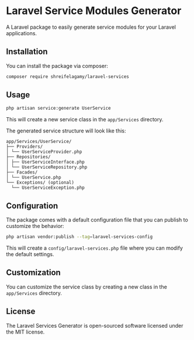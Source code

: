 # Laravel Service Modules Generator

A Laravel package to easily generate service modules for your Laravel applications.

## Installation

You can install the package via composer:

```bash
composer require shreifelagamy/laravel-services
```

## Usage


```bash
php artisan service:generate UserService
```

This will create a new service class in the `app/Services` directory.

The generated service structure will look like this:

```
app/Services/UserService/
├── Providers/
│ └── UserServiceProvider.php
├── Repositories/
│ ├── UserServiceInterface.php
│ └── UserServiceRepository.php
├── Facades/
│ └── UserService.php
└── Exceptions/ (optional)
  └── UserServiceException.php
```

## Configuration

The package comes with a default configuration file that you can publish to customize the behavior:

```bash
php artisan vendor:publish --tag=laravel-services-config
```

This will create a `config/laravel-services.php` file where you can modify the default settings.

## Customization

You can customize the service class by creating a new class in the `app/Services` directory.

## License

The Laravel Services Generator is open-sourced software licensed under the MIT license.



